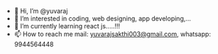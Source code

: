 - 👋 Hi, I’m @yuvaraj
- 👀 I’m interested in coding, web designing, app developing,...
- 🌱 I’m currently learning react js.....!!!
- 📫 How to reach me mail: yuvarajsakthi003@gmail.com, whatsapp: 9944564448

<!---
yuvarajsakthi/yuvarajsakthi is a ✨ special ✨ repository because its `README.md` (this file) appears on your GitHub profile.
You can click the Preview link to take a look at your changes.
--->
